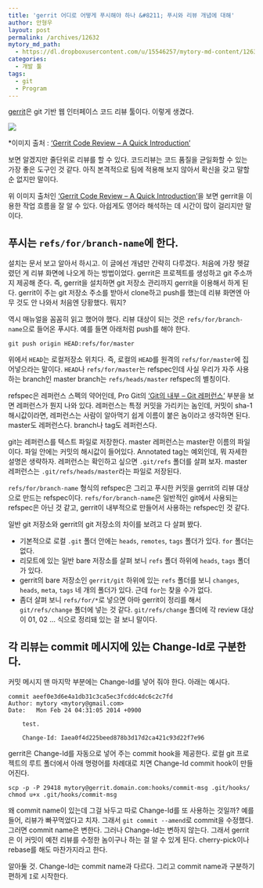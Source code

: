 ```yaml
---
title: 'gerrit 어디로 어떻게 푸시해야 하나 &#8211; 푸시와 리뷰 개념에 대해'
author: 안형우
layout: post
permalink: /archives/12632
mytory_md_path:
  - https://dl.dropboxusercontent.com/u/15546257/mytory-md-content/12632-gerrit.md
categories:
  - 개발 툴
tags:
  - git
  - Program
---
```

[gerrit][1]은 git 기반 웹 인터페이스 코드 리뷰 툴이다. 이렇게 생겼다.

![][2]

&#42;이미지 출처 : [&#8216;Gerrit Code Review &#8211; A Quick Introduction&#8217;][3]

보면 알겠지만 줄단위로 리뷰를 할 수 있다. 코드리뷰는 코드 품질을 균일화할 수 있는 가장 좋은 도구인 것 같다. 아직 본격적으로 팀에 적용해 보지 않아서 확신을 갖고 말할 순 없지만 말이다.

위 이미지 출처인 [&#8216;Gerrit Code Review &#8211; A Quick Introduction&#8217;][3]을 보면 gerrit을 이용한 작업 흐름을 잘 알 수 있다. 아쉽게도 영어라 해석하는 데 시간이 많이 걸리지만 말이다.

## 푸시는 `refs/for/branch-name`에 한다.

설치는 문서 보고 알아서 하시고. 이 글에선 개념만 간략히 다루겠다. 처음에 가장 헷갈렸던 게 리뷰 화면에 나오게 하는 방법이었다. gerrit은 프로젝트를 생성하고 git 주소까지 제공해 준다. 즉, gerrit을 설치하면 git 저장소 관리까지 gerrit을 이용해서 하게 된다. gerrit이 주는 git 저장소 주소를 받아서 clone하고 push를 했는데 리뷰 화면엔 아무 것도 안 나와서 처음엔 당황했다. 뭐지?

역시 매뉴얼을 꼼꼼히 읽고 했어야 했다. 리뷰 대상이 되는 것은 `refs/for/branch-name`으로 들어온 푸시다. 예를 들면 아래처럼 push를 해야 한다.

    git push origin HEAD:refs/for/master
    

위에서 `HEAD`는 로컬저장소 위치다. 즉, 로컬의 `HEAD`를 원격의 `refs/for/master`에 집어넣으라는 말이다. `HEAD`나 `refs/for/master`는 refspec인데 사실 우리가 자주 사용하는 branch인 master branch는 `refs/heads/master` refspec의 별칭이다.

refspec은 레퍼런스 스펙의 약어인데, Pro Git의 [&#8216;Git의 내부 &#8211; Git 레퍼런스&#8217;][4] 부분을 보면 레퍼런스가 뭔지 나와 있다. 레퍼런스는 특정 커밋을 가리키는 놈인데, 커밋이 sha-1 해시값이라면, 레퍼런스는 사람이 알아먹기 쉽게 이름이 붙은 놈이라고 생각하면 된다. master도 레퍼런스다. branch나 tag도 레퍼런스다.

git는 레퍼런스를 텍스트 파일로 저장한다. master 레퍼런스는 master란 이름의 파일이다. 파일 안에는 커밋의 해시값이 들어있다. Annotated tag는 예외인데, 뭐 자세한 설명은 생략하자. 레퍼런스는 확인하고 싶으면 `.git/refs` 폴더를 살펴 보자. master 레퍼런스는 `.git/refs/heads/master`라는 파일로 저장된다.

`refs/for/branch-name` 형식의 refspec은 그리고 푸시한 커밋을 gerrit의 리뷰 대상으로 만드는 refspec이다. `refs/for/branch-name`은 일반적인 git에서 사용되는 refspec은 아닌 것 같고, gerrit이 내부적으로 만들어서 사용하는 refspec인 것 같다.

일반 git 저장소와 gerrit의 git 저장소의 차이를 보려고 다 살펴 봤다.

*   기본적으로 로컬 `.git` 폴더 안에는 `heads`, `remotes`, `tags` 폴더가 있다. `for` 폴더는 없다. 
*   리모트에 있는 일반 bare 저장소를 살펴 보니 `refs` 폴더 하위에 `heads`, `tags` 폴더가 있다. 
*   gerrit의 bare 저장소인 `gerrit/git` 하위에 있는 `refs` 폴더를 보니 `changes`, `heads`, `meta`, `tags` 네 개의 폴더가 있다. 근데 `for`는 찾을 수가 없다. 
*   좀더 살펴 보니 `refs/for/*`로 넣으면 아마 gerrit이 정리를 해서 `git/refs/change` 폴더에 넣는 것 같다. `git/refs/change` 폴더에 각 review 대상이 01, 02 &#8230; 식으로 정리돼 있는 걸 보니 말이다.

## 각 리뷰는 commit 메시지에 있는 Change-Id로 구분한다.

커밋 메시지 맨 마지막 부분에는 Change-Id를 넣어 줘야 한다. 아래는 예시다.

    commit aeef0e3d6e4a1db31c3ca5ec3fcddc4dc6c2c7fd
    Author: mytory <mytory@gmail.com>
    Date:   Mon Feb 24 04:31:05 2014 +0900
    
        test.
    
        Change-Id: Iaea0f4d225beed878b3d17d2ca421c93d22f7e96
    

gerrit은 Change-Id를 자동으로 넣어 주는 commit hook을 제공한다. 로컬 git 프로젝트의 루트 폴더에서 아래 명령어를 차례대로 치면 Change-Id commit hook이 만들어진다.

    scp -p -P 29418 mytory@gerrit.domain.com:hooks/commit-msg .git/hooks/
    chmod u+x .git/hooks/commit-msg
    

왜 commit name이 있는데 그걸 놔두고 따로 Change-Id를 또 사용하는 것일까? 예를 들어, 리뷰가 빠꾸먹었다고 치자. 그래서 `git commit --amend`로 commit을 수정했다. 그러면 commit name은 변한다. 그러나 Change-Id는 변하지 않는다. 그래서 gerrit은 이 커밋이 예전 리뷰를 수정한 놈이구나 하는 걸 알 수 있게 된다. cherry-pick이나 rebase를 해도 마찬가지라고 한다.

알아둘 것. Change-Id는 commit name과 다르다. 그리고 commit name과 구분하기 편하게 `I`로 시작한다.

 [1]: https://code.google.com/p/gerrit/
 [2]: https://mytory.net/uploads/legacy/gerrit.png
 [3]: https://gerrit-documentation.storage.googleapis.com/Documentation/2.8.1/intro-quick.html
 [4]: http://git-scm.com/book/ko/Git%EC%9D%98-%EB%82%B4%EB%B6%80-Git-%EB%A0%88%ED%8D%BC%EB%9F%B0%EC%8A%A4
